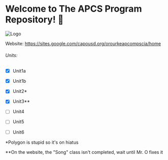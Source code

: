 # Welcome to The APCS Program Repository! :purple_heart:
![Logo](https://i.imgur.com/mZGHSXp.png)

Website: https://sites.google.com/capousd.org/orourkeapcompscia/home

###### Units:

- [x] Unit1a

- [x] Unit1b

- [x] Unit2*

- [x] Unit3**

- [ ] Unit4

- [ ] Unit5

- [ ] Unit6





*Polygon is stupid so it's on hiatus

**On the website, the "Song" class isn't completed, wait until Mr. O fixes it
